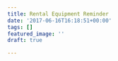 ```yaml
---
title: Rental Equipment Reminder
date: '2017-06-16T16:18:51+00:00'
tags: []
featured_image: ''
draft: true

---
```

